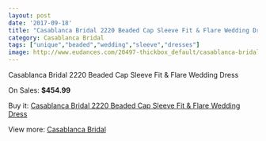 ```yaml
---
layout: post
date: '2017-09-18'
title: "Casablanca Bridal 2220 Beaded Cap Sleeve Fit & Flare Wedding Dress"
category: Casablanca Bridal
tags: ["unique","beaded","wedding","sleeve","dresses"]
image: http://www.eudances.com/20497-thickbox_default/casablanca-bridal-2220-beaded-cap-sleeve-fit-flare-wedding-dress.jpg
---
```

Casablanca Bridal 2220 Beaded Cap Sleeve Fit & Flare Wedding Dress

On Sales: **$454.99**
<a href="https://www.eudances.com/en/casablanca-bridal/6155-casablanca-bridal-2220-beaded-cap-sleeve-fit-flare-wedding-dress.html"><amp-img layout="responsive" width="600" height="600" src="//www.eudances.com/20497-thickbox_default/casablanca-bridal-2220-beaded-cap-sleeve-fit-flare-wedding-dress.jpg" alt="Casablanca Bridal 2220 Beaded Cap Sleeve Fit & Flare Wedding Dress 0" /></a>
<a href="https://www.eudances.com/en/casablanca-bridal/6155-casablanca-bridal-2220-beaded-cap-sleeve-fit-flare-wedding-dress.html"><amp-img layout="responsive" width="600" height="600" src="//www.eudances.com/20499-thickbox_default/casablanca-bridal-2220-beaded-cap-sleeve-fit-flare-wedding-dress.jpg" alt="Casablanca Bridal 2220 Beaded Cap Sleeve Fit & Flare Wedding Dress 1" /></a>
<a href="https://www.eudances.com/en/casablanca-bridal/6155-casablanca-bridal-2220-beaded-cap-sleeve-fit-flare-wedding-dress.html"><amp-img layout="responsive" width="600" height="600" src="//www.eudances.com/20498-thickbox_default/casablanca-bridal-2220-beaded-cap-sleeve-fit-flare-wedding-dress.jpg" alt="Casablanca Bridal 2220 Beaded Cap Sleeve Fit & Flare Wedding Dress 2" /></a>

Buy it: [Casablanca Bridal 2220 Beaded Cap Sleeve Fit & Flare Wedding Dress](https://www.eudances.com/en/casablanca-bridal/6155-casablanca-bridal-2220-beaded-cap-sleeve-fit-flare-wedding-dress.html "Casablanca Bridal 2220 Beaded Cap Sleeve Fit & Flare Wedding Dress")

View more: [Casablanca Bridal](https://www.eudances.com/en/4-casablanca-bridal "Casablanca Bridal")